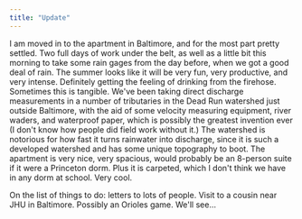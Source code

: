 ```yaml
---
title: "Update"
---
```

I am moved in to the apartment in Baltimore, and for the most part pretty
settled. Two full days of work under the belt, as well as a little bit this
morning to take some rain gages from the day before, when we got a good deal
of rain. The summer looks like it will be very fun, very productive, and very
intense. Definitely getting the feeling of drinking from the firehose.
Sometimes this is tangible. We've been taking direct discharge measurements in
a number of tributaries in the Dead Run watershed just outside Baltimore, with
the aid of some velocity measuring equipment, river waders, and waterproof
paper, which is possibly the greatest invention ever (I don't know how people
did field work without it.) The watershed is notorious for how fast it turns
rainwater into discharge, since it is such a developed watershed and has some
unique topography to boot. The apartment is very nice, very spacious, would
probably be an 8-person suite if it were a Princeton dorm. Plus it is
carpeted, which I don't think we have in any dorm at school. Very cool.

  
On the list of things to do: letters to lots of people. Visit to a cousin near
JHU in Baltimore. Possibly an Orioles game. We'll see...

